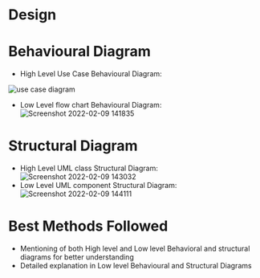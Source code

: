 # Design
# Behavioural Diagram
* High Level Use Case Behavioural Diagram:

![use case diagram](https://user-images.githubusercontent.com/98829253/153533639-829da133-a6b7-4071-b80f-436152cbe92c.png)
* Low Level flow chart Behavioural Diagram:
![Screenshot 2022-02-09 141835](https://user-images.githubusercontent.com/98829253/153159178-1c56a9c6-b4c6-4eb8-ad15-2874ba1c1c57.png)
# Structural Diagram
* High Level UML class Structural Diagram:
![Screenshot 2022-02-09 143032](https://user-images.githubusercontent.com/98829253/153161292-5f03b716-8b1f-4447-a350-03fde343cd58.png)
* Low Level UML component Structural Diagram:
![Screenshot 2022-02-09 144111](https://user-images.githubusercontent.com/98829253/153162910-ba31d08b-b673-474c-b773-10c8a99c91cc.png)
# Best Methods Followed
* Mentioning of both High level and Low level Behavioral and structural diagrams for better understanding
* Detailed explanation in Low level Behavioural and Structural Diagrams

